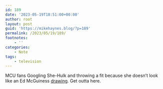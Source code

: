 ```yaml
---
id: 189
date: '2023-05-19T18:51:00+00:00'
author: root
layout: post
guid: 'https://mikehaynes.blog/?p=189'
permalink: /2023/05/19/189/
footnotes:
    - ''
categories:
    - Note
tags:
    - television
---
```


MCU fans Googling She-Hulk and throwing a fit because she doesn’t look like an Ed McGuiness [drawing](https://i.pinimg.com/originals/55/cf/fd/55cffd0488c28d96d05b18cee9ca615d.jpg). Get outta here.